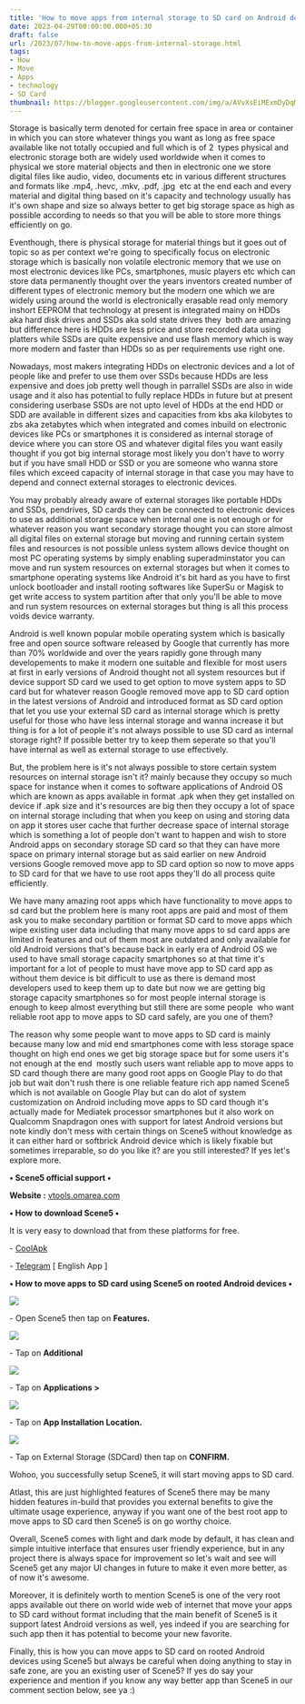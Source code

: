 ```yaml
---
title: 'How to move apps from internal storage to SD card on Android devices.'
date: 2023-04-29T00:00:00.000+05:30
draft: false
url: /2023/07/how-to-move-apps-from-internal-storage.html
tags: 
- How
- Move
- Apps
- technology
- SD Card
thumbnail: https://blogger.googleusercontent.com/img/a/AVvXsEiMExmDyDqMtdvKguQH_tSOKRm7akou5fkNQy6HhrGt3Pnp1aSNPwvPQVSOV5OBHZ6WcxZlGzIve7eCMmCdFotHG4gTMSjAzDsT_zOtgDa8NGJooiMbV1JkgUj_qklMvxcjmNtMHXmlFKP0yZf8V6GCpzuWKhXGaN9FqZF7ZFj0GkIwwXXPV7UXtTQKcgZ4
---
```


  

Storage is basically term denoted for certain free space in area or container in which you can store whatever things you want as long as free space available like not totally occupied and full which is of 2  types physical and electronic storage both are widely used worldwide when it comes to physical we store material objects and then in electronic one we store digital files like audio, video, documents etc in various different structures and formats like .mp4, .hevc, .mkv, .pdf, .jpg  etc at the end each and every material and digital thing based on it's capacity and technology usually has it's own shape and size so always better to get big storage space as high as possible according to needs so that you will be able to store more things efficiently on go.

  

Eventhough, there is physical storage for material things but it goes out of topic so as per context we're going to specifically focus on electronic storage which is basically non volatile electronic memory that we use on most electronic devices like PCs, smartphones, music players etc which can store data permanently thought over the years inventors created number of different types of electronic memory but the modern one which we are widely using around the world is electronically erasable read only memory inshort EEPROM that technology at present is integrated mainy on HDDs aka hard disk drives and SSDs aka sold state drives they  both are amazing but difference here is HDDs are less price and store recorded data using platters while SSDs are quite expensive and use flash memory which is way more modern and faster than HDDs so as per requirements use right one.

  

Nowadays, most makers integrating HDDs on electronic devices and a lot of people like and prefer to use them over SSDs because HDDs are less expensive and does job pretty well though in parrallel SSDs are also in wide usage and it also has potential to fully replace HDDs in future but at present considering userbase SSDs are not upto level of HDDs at the end HDD or SDD are available in different sizes and capacities from kbs aka kilobytes to zbs aka zetabytes which when integrated and comes inbuild on electronic devices like PCs or smartphones it is considered as internal storage of device where you can store OS and whatever digital files you want easily thought if you got big internal storage most likely you don't have to worry but if you have small HDD or SSD or you are someone who wanna store files which exceed capacity of internal storage in that case you may have to depend and connect external storages to electronic devices.

  

You may probably already aware of external storages like portable HDDs and SSDs, pendrives, SD cards they can be connected to electronic devices to use as additional storage space when internal one is not enough or for whatever reason you want secondary storage thought you can store almost all digital files on external storage but moving and running certain system files and resources is not possible unless system allows device thought on most PC operating systems by simply enabling superadminstator you can move and run system resources on external storages but when it comes to smartphone operating systems like Android it's bit hard as you have to first unlock bootloader and install rooting softwares like SuperSu or Magisk to get write access to system partition after that only you'll be able to move and run system resources on external storages but thing is all this process voids device warranty.

  

Android is well known popular mobile operating system which is basically free and open source software released by Google that currently has more than 70% worldwide and over the years rapidly gone through many developements to make it modern one suitable and flexible for most users at first in early versions of Android thought not all system resources but if device support SD card we used to get option to move system apps to SD card but for whatever reason Google removed move app to SD card option in the latest versions of Android and introduced format as SD card option that let you use your external SD card as internal storage which is pretty useful for those who have less internal storage and wanna increase it but thing is for a lot of people it's not always possible to use SD card as internal storage right? If possible better try to keep them seperate so that you'll have internal as well as external storage to use effectively.

  

But, the problem here is it's not always possible to store certain system resources on internal storage isn't it? mainly because they occupy so much space for instance when it comes to software applications of Android OS which are known as apps available in format .apk when they get installed on device if .apk size and it's resources are big then they occupy a lot of space on internal storage including that when you keep on using and storing data on app it stores user cache that further decrease space of internal storage which is something a lot of people don't want to happen and wish to store Android apps on secondary storage SD card so that they can have more space on primary internal storage but as said earlier on new Android versions Google removed move app to SD card option so now to move apps to SD card for that we have to use root apps they'll do all process quite efficiently.

  

We have many amazing root apps which have functionality to move apps to sd card but the problem here is many root apps are paid and most of them ask you to make secondary partition or format SD card to move apps which wipe existing user data including that many move apps to sd card apps are limited in features and out of them most are outdated and only available for old Android versions that's because back in early era of Android OS we used to have small storage capacity smartphones so at that time it's important for a lot of people to must have move app to SD card app as without them device is bit difficult to use as there is demand most developers used to keep them up to date but now we are getting big storage capacity smartphones so for most people internal storage is enough to keep almost everything but still there are some people  who want reliable root app to move apps to SD card safely, are you one of them?

  

The reason why some people want to move apps to SD card is mainly because many low and mid end smartphones come with less storage space thought on high end ones we get big storage space but for some users it's not enough at the end  mostly such users want reliable app to move apps to SD card though there are many good root apps on Google Play to do that job but wait don't rush there is one reliable feature rich app named Scene5 which is not available on Google Play but can do alot of system customization on Android including move apps to SD card though it's actually made for Mediatek processor smartphones but it also work on Qualcomm Snapdragon ones with support for latest Android versions but note kindly don't mess with certain things on Scene5 without knowledge as it can either hard or softbrick Android device which is likely fixable but sometimes irreparable, so do you like it? are you still interested? If yes let's explore more.

  

**• Scene5 official support •**

**Website :** [vtools.omarea.com](http://vtools.omarea.com)

**• How to download Scene5 •**

It is very easy to download that from these platforms for free.

  

\- [CoolApk](https://www.coolapk.com/apk/com.omarea.vtools)

\- [Telegram](https://t.me/tecnohios/25572) \[ English App \]

  

**• How to move apps to SD card using Scene5 on rooted Android devices •**

 ![](https://blogger.googleusercontent.com/img/a/AVvXsEiP1ae1-8S5sbgjTEkOwisbzUqEnwrhN5A0YjXdMESzOExp4DpVWLFDYaUN68RP7DIhddGGjsIU8avvfc7rdJhZZ8bZ-IJZnlJ-m4b3RorA6HT_hqI9dlEVdTfkwLPsHWICNgXww1J5S32bcFSfJ0Dfou-N8axVSrFOT5fXn000XXkomEDHV-v57hATVNoc) 

  

\- Open Scene5 then tap on **Features.**

 **![](https://blogger.googleusercontent.com/img/a/AVvXsEhEd1RPHJ9d4XLu04U_Dugu0Nc0xzsz_UyU-LrsqNYbV8nnlygcaJVaZIyReTmy-TRFrpEDLgtx9sY1FQbpuSCy9bB6R3dbHFwMQHL0ZvCWj-SSHHPHYmrl1QBQUXNUlt3yPlcE1KGxS6s1n4UvA23djzwJC-2yqv8WW2RDk5RYsVoDpR3txTRNl9CDBenB)** 

\- Tap on **Additional**

 **![](https://blogger.googleusercontent.com/img/a/AVvXsEjJt5y1bx-zuSgu2TaFjG_uAR0B7btVH9lWUE2HvqlCmLerpJfzprogFxkOyTVJlTnCknn1yoFNdTrD5kExi_WReep9cYAucMwExlCFFyo0-eYJVKZt5VkVMH_dzHYxBu-fI0vA0zJpkdPvCBRR0FmWHqdfvCK545yRMlPQhxudzYJPTXqYq668TDf_ewAj)** 

\- Tap on **Applications >**

 **![](https://blogger.googleusercontent.com/img/a/AVvXsEgvKg-bVJUJmWKgM_o9S9XMPXeQLVJWpKNNoSLtYm44BUGq4HhGJuZBfmj3xxIhSb78OJvGgyQh21pdZlXlSu9b3wGSTQNHeSzX39DieOEmsdLVABXhxgDTcCPFrlbhInqWb56PfLh8TbWsdByz1flC3uSKbYXU2jmQlPcTWyTWse1sZnIFQt-i5kvrRdBZ)** 

\- Tap on **App Installation Location.**

 **![](https://blogger.googleusercontent.com/img/a/AVvXsEh6V9vMmfDTFyG2ojDfx0ko0jrxMhsG10xaYHEeEahqrqKpxamNvKwuRXcEg4E5oXwBtBTyMWrEZg1Nt12sjZugJ9_UWy5O6b96rUov-1WxrNnseR1Xrw2OYYkkSsWna50LrWPzMXMaDq44bXPwupEetCJheHpM82IwTkXkY6SdlkJ1bnJkTuhaV8O40nOs)** 

\- Tap on External Storage (SDCard) then tap on **CONFIRM.**

Wohoo, you successfully setup Scene5, it will start moving apps to SD card.

  

Atlast, this are just highlighted features of Scene5 there may be many hidden features in-build that provides you external benefits to give the ultimate usage experience, anyway if you want one of the best root app to move apps to SD card then Scene5 is on go worthy choice.

  

Overall, Scene5 comes with light and dark mode by default, it has clean and simple intuitive interface that ensures user friendly experience, but in any project there is always space for improvement so let's wait and see will Scene5 get any major UI changes in future to make it even more better, as of now it's awesome.

  

Moreover, it is definitely worth to mention Scene5 is one of the very root apps available out there on world wide web of internet that move your apps to SD card without format including that the main benefit of Scene5 is it support latest Android versions as well, yes indeed if you are searching for such app then it has potential to become your new favorite.

  

Finally, this is how you can move apps to SD card on rooted Android devices using Scene5 but always be careful when doing anything to stay in safe zone, are you an existing user of Scene5? If yes do say your experience and mention if you know any way better app than Scene5 in our comment section below, see ya :)